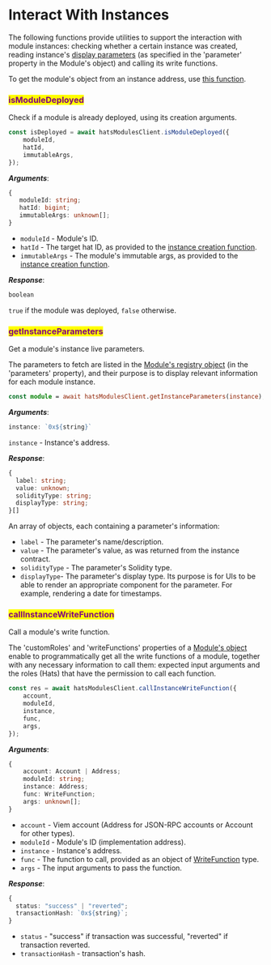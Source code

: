 # Interact With Instances

The following functions provide utilities to support the interaction with module instances: checking whether a certain instance was created, reading instance's [display parameters](types.md#module) (as specified in the 'parameter' property in the Module's object) and calling its write functions.

To get the module's object from an instance address, use [this function](../../modules-sdk/get-available-modules.md#getmodulebyinstance).

### <mark style="color:purple;">isModuleDeployed</mark>

Check if a module is already deployed, using its creation arguments.

```typescript
const isDeployed = await hatsModulesClient.isModuleDeployed({
    moduleId,
    hatId,
    immutableArgs,
});
```

_**Arguments**_:

```typescript
{
   moduleId: string;
   hatId: bigint;
   immutableArgs: unknown[];
}
```

* `moduleId` - Module's ID.
* `hatId` - The target hat ID, as provided to the [instance creation function](create-new-instance-s.md#createnewinstance).
* `immutableArgs` - The module's immutable args, as provided to the [instance creation function](create-new-instance-s.md#createnewinstance).

_**Response**_:

```typescript
boolean
```

`true` if the module was deployed, `false` otherwise.

### <mark style="color:purple;">getInstanceParameters</mark>

Get a module's instance live parameters.&#x20;

The parameters to fetch are listed in the [Module's registry object](types.md#module) (in the 'parameters' property), and their purpose is to display relevant information for each module instance.

```typescript
const module = await hatsModulesClient.getInstanceParameters(instance);
```

_**Arguments**_:

```typescript
instance: `0x${string}`
```

`instance` - Instance's address.

_**Response**_:

```typescript
{
  label: string;
  value: unknown;
  solidityType: string;
  displayType: string;
}[]
```

An array of objects, each containing a parameter's information:

* `label` - The parameter's name/description.
* `value` - The parameter's value, as was returned from the instance contract.
* `solidityType` - The parameter's Solidity type.
* `displayType`- The parameter's display type. Its purpose is for UIs to be able to render an appropriate component for the parameter. For example, rendering a date for timestamps.

### <mark style="color:purple;">callInstanceWriteFunction</mark>

Call a module's write function.

The 'customRoles' and 'writeFunctions' properties of a [Module's object](types.md#module) enable to programmatically get all the write functions of a module, together with any necessary information to call them: expected input arguments and the roles (Hats) that have the permission to call each function.

```typescript
const res = await hatsModulesClient.callInstanceWriteFunction({
    account,
    moduleId,
    instance,
    func,
    args,
});
```

_**Arguments**_:

```typescript
{
    account: Account | Address;
    moduleId: string;
    instance: Address;
    func: WriteFunction;
    args: unknown[];
}
```

* `account` - Viem account (Address for JSON-RPC accounts or Account for other types).
* `moduleId` - Module's ID (implementation address).
* `instance` - Instance's address.
* `func` - The function to call, provided as an object of [WriteFunction](types.md#writefunction) type.
* `args` - The input arguments to pass the function.

_**Response**_:

```typescript
{
  status: "success" | "reverted";
  transactionHash: `0x${string}`;
}
```

* `status` - "success" if transaction was successful, "reverted" if transaction reverted.
* `transactionHash` - transaction's hash.

